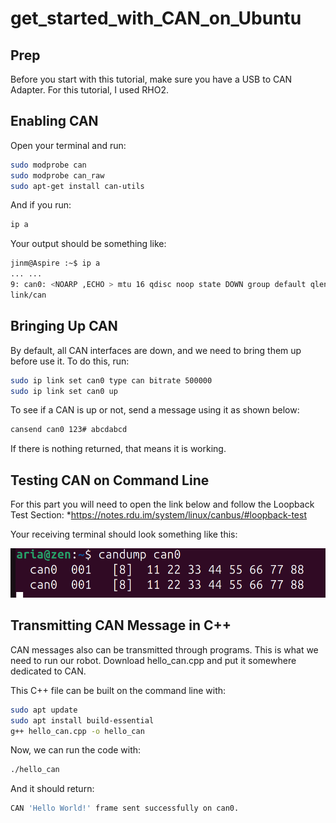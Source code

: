 # get_started_with_CAN_on_Ubuntu

## Prep

Before you start with this tutorial, make sure you have a USB to CAN Adapter. For this tutorial, I used RHO2.

## Enabling CAN

Open your terminal and run: 

```bash
sudo modprobe can
sudo modprobe can_raw
sudo apt-get install can-utils
```

And if you run:


```bash
ip a
```
Your output should be something like:

```bash
jinm@Aspire :~$ ip a
... ...
9: can0: <NOARP ,ECHO > mtu 16 qdisc noop state DOWN group default qlen 10
link/can
```

## Bringing Up CAN

By default, all CAN interfaces are down, and we need to bring them up before use it. To do this, run: 

```bash
sudo ip link set can0 type can bitrate 500000
sudo ip link set can0 up
```
To see if a CAN is up or not, send a message using it as shown below:

```bash
cansend can0 123# abcdabcd
```

If there is nothing returned, that means it is working.

## Testing CAN on Command Line

For this part you will need to open the link below and follow the Loopback Test Section:
*https://notes.rdu.im/system/linux/canbus/#loopback-test

Your receiving terminal should look something like this:

![receiver_terminal_output](receiver_terminal_output.png "get_started_with_CAN_on_Ubuntu")

## Transmitting CAN Message in C++

CAN messages also can be transmitted through programs. This is what we need to run our robot. Download hello_can.cpp and put it somewhere dedicated to CAN.

This C++ file can be built on the command line with:

```bash
sudo apt update
sudo apt install build-essential
g++ hello_can.cpp -o hello_can
```

Now, we can run the code with:

```bash
./hello_can
```

And it should return:


```bash
CAN 'Hello World!' frame sent successfully on can0.
```
